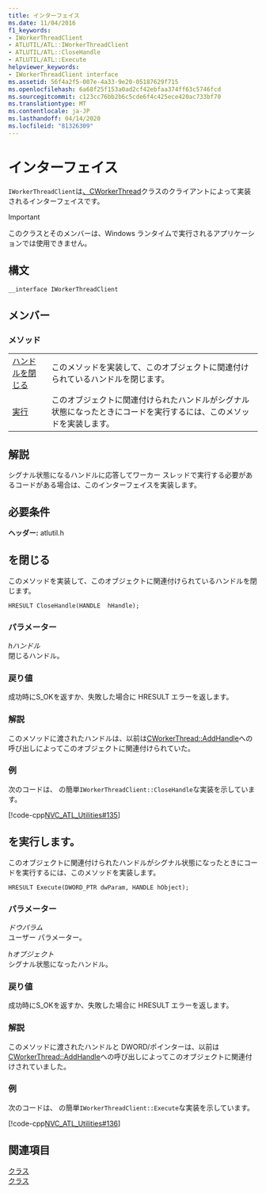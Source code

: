 ```yaml
---
title: インターフェイス
ms.date: 11/04/2016
f1_keywords:
- IWorkerThreadClient
- ATLUTIL/ATL::IWorkerThreadClient
- ATLUTIL/ATL::CloseHandle
- ATLUTIL/ATL::Execute
helpviewer_keywords:
- IWorkerThreadClient interface
ms.assetid: 56f4a2f5-007e-4a33-9e20-05187629f715
ms.openlocfilehash: 6a68f25f153a0ad2cf42ebfaa374ff63c5746fcd
ms.sourcegitcommit: c123cc76bb2b6c5cde6f4c425ece420ac733bf70
ms.translationtype: MT
ms.contentlocale: ja-JP
ms.lasthandoff: 04/14/2020
ms.locfileid: "81326309"
---
```

# <a name="iworkerthreadclient-interface"></a>インターフェイス

`IWorkerThreadClient`は[、CWorkerThread](../../atl/reference/cworkerthread-class.md)クラスのクライアントによって実装されるインターフェイスです。

> [!IMPORTANT]
> このクラスとそのメンバーは、Windows ランタイムで実行されるアプリケーションでは使用できません。

## <a name="syntax"></a>構文

```
__interface IWorkerThreadClient
```

## <a name="members"></a>メンバー

### <a name="methods"></a>メソッド

|||
|-|-|
|[ハンドルを閉じる](#closehandle)|このメソッドを実装して、このオブジェクトに関連付けられているハンドルを閉じます。|
|[実行](#execute)|このオブジェクトに関連付けられたハンドルがシグナル状態になったときにコードを実行するには、このメソッドを実装します。|

## <a name="remarks"></a>解説

シグナル状態になるハンドルに応答してワーカー スレッドで実行する必要があるコードがある場合は、このインターフェイスを実装します。

## <a name="requirements"></a>必要条件

**ヘッダー:** atlutil.h

## <a name="iworkerthreadclientclosehandle"></a><a name="closehandle"></a>を閉じる

このメソッドを実装して、このオブジェクトに関連付けられているハンドルを閉じます。

```
HRESULT CloseHandle(HANDLE  hHandle);
```

### <a name="parameters"></a>パラメーター

*hハンドル*<br/>
閉じるハンドル。

### <a name="return-value"></a>戻り値

成功時にS_OKを返すか、失敗した場合に HRESULT エラーを返します。

### <a name="remarks"></a>解説

このメソッドに渡されたハンドルは、以前は[CWorkerThread::AddHandle](../../atl/reference/cworkerthread-class.md#addhandle)への呼び出しによってこのオブジェクトに関連付けられていた。

### <a name="example"></a>例

次のコードは、 の簡単`IWorkerThreadClient::CloseHandle`な実装を示しています。

[!code-cpp[NVC_ATL_Utilities#135](../../atl/codesnippet/cpp/iworkerthreadclient-interface_1.cpp)]

## <a name="iworkerthreadclientexecute"></a><a name="execute"></a>を実行します。

このオブジェクトに関連付けられたハンドルがシグナル状態になったときにコードを実行するには、このメソッドを実装します。

```
HRESULT Execute(DWORD_PTR dwParam, HANDLE hObject);
```

### <a name="parameters"></a>パラメーター

*ドウパラム*<br/>
ユーザー パラメーター。

*hオブジェクト*<br/>
シグナル状態になったハンドル。

### <a name="return-value"></a>戻り値

成功時にS_OKを返すか、失敗した場合に HRESULT エラーを返します。

### <a name="remarks"></a>解説

このメソッドに渡されたハンドルと DWORD/ポインターは、以前は[CWorkerThread::AddHandle](../../atl/reference/cworkerthread-class.md#addhandle)への呼び出しによってこのオブジェクトに関連付けされていました。

### <a name="example"></a>例

次のコードは、 の簡単`IWorkerThreadClient::Execute`な実装を示しています。

[!code-cpp[NVC_ATL_Utilities#136](../../atl/codesnippet/cpp/iworkerthreadclient-interface_2.cpp)]

## <a name="see-also"></a>関連項目

[クラス](../../atl/reference/atl-classes.md)<br/>
[クラス](../../atl/reference/cworkerthread-class.md)
